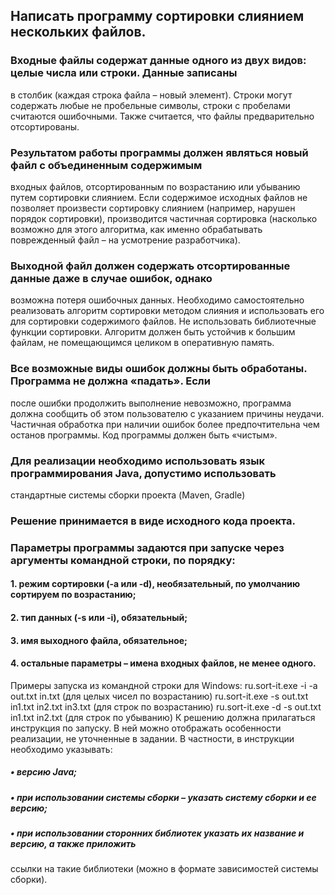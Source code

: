 ## Написать программу сортировки слиянием нескольких файлов.
### Входные файлы содержат данные одного из двух видов: целые числа или строки. Данные записаны
в столбик (каждая строка файла – новый элемент). Строки могут содержать любые не пробельные
символы, строки с пробелами считаются ошибочными. Также считается, что файлы предварительно
отсортированы.
### Результатом работы программы должен являться новый файл с объединенным содержимым
входных файлов, отсортированным по возрастанию или убыванию путем сортировки слиянием.
Если содержимое исходных файлов не позволяет произвести сортировку слиянием (например,
нарушен порядок сортировки), производится частичная сортировка (насколько возможно для этого
алгоритма, как именно обрабатывать поврежденный файл – на усмотрение разработчика).
### Выходной файл должен содержать отсортированные данные даже в случае ошибок, однако
возможна потеря ошибочных данных.
Необходимо самостоятельно реализовать алгоритм сортировки методом слияния и использовать
его для сортировки содержимого файлов. Не использовать библиотечные функции сортировки.
Алгоритм должен быть устойчив к большим файлам, не помещающимся целиком в оперативную
память.
### Все возможные виды ошибок должны быть обработаны. Программа не должна «падать». Если
после ошибки продолжить выполнение невозможно, программа должна сообщить об этом
пользователю с указанием причины неудачи. Частичная обработка при наличии ошибок более
предпочтительна чем останов программы. Код программы должен быть «чистым».
### Для реализации необходимо использовать язык программирования Java, допустимо использовать
стандартные системы сборки проекта (Maven, Gradle)
### Решение принимается в виде исходного кода проекта.
### Параметры программы задаются при запуске через аргументы командной строки, по порядку:
#### 1. режим сортировки (-a или -d), необязательный, по умолчанию сортируем по возрастанию;
#### 2. тип данных (-s или -i), обязательный;
#### 3. имя выходного файла, обязательное;
#### 4. остальные параметры – имена входных файлов, не менее одного.
   Примеры запуска из командной строки для Windows:
   ru.sort-it.exe -i -a out.txt in.txt (для целых чисел по возрастанию)
   ru.sort-it.exe -s out.txt in1.txt in2.txt in3.txt (для строк по возрастанию)
   ru.sort-it.exe -d -s out.txt in1.txt in2.txt (для строк по убыванию)
   К решению должна прилагаться инструкция по запуску. В ней можно отображать особенности
   реализации, не уточненные в задании. В частности, в инструкции необходимо указывать:
   ##### • версию Java;
   ##### • при использовании системы сборки – указать систему сборки и ее версию;
   ##### • при использовании сторонних библиотек указать их название и версию, а также приложить
   ссылки на такие библиотеки (можно в формате зависимостей системы сборки).
